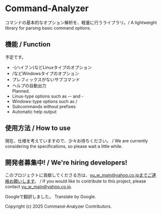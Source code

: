 # Command-Analyzer
コマンドの基本的なオプション解析を、軽量に行うライブラリ。/ A lightweight library for parsing basic command options.

## 機能 / Function
予定です。
- -(ハイフン)などLinuxタイプのオプション
- /などWindowsタイプのオプション
- プレフィックスがないサブコマンド
- ヘルプの自動出力 <br/>
Planned.
- Linux-type options such as -- and -
- Windows-type options such as /
- Subcommands without prefixes
- Automatic help output

## 使用方法 / How to use
現在、仕様を考えていますので、少々お待ちください。 / We are currently considering the specifications, so please wait a little while.

## 開発者募集中! / We're hiring developers!
このプロジェクトに貢献してくださる方は、yu_w_main@yahoo.co.jpまでご連絡お願いします。 / If you would like to contribute to this project, please contact yu_w_main@yahoo.co.jp.

Googleで翻訳しました。
Translate by Google.

Copyright (c) 2025 Command-Analyzer Contributors.
